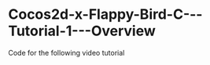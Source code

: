 Cocos2d-x-Flappy-Bird-C---Tutorial-1---Overview
===============================================

Code for the following video tutorial 
